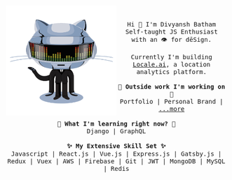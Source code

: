 <p align="center">
  <img align="left" src="https://github.com/DivyanshBatham/DivyanshBatham/blob/master/assets/octocat.gif?raw=true" width="50%"/>
  <br><br>
  <samp>
    Hi 👋 I'm Divyansh Batham
    <br>
    Self-taught JS Enthusiast with an 👁 for dēSign.
    <br><br>
    Currently I'm building <a href="https://www.locale.ai/">Locale.ai</a>, a location analytics platform.
    <br><br>
    <strong>🔭 Outside work I'm working on 🔭</strong>
    <br>
    Portfolio | Personal Brand | <a href="https://www.producthunt.com/@divyanshbatham">...more</a>
    <br><br>
    <strong>🌱 What I'm learning right now? 🌱</strong>
    <br>
    Django | GraphQL
    <br><br>
    <strong>✨ My Extensive Skill Set ✨</strong>
    <br>
    Javascript | React.js | Vue.js | Express.js | Gatsby.js | Redux | Vuex | AWS | Firebase | Git | JWT | MongoDB | MySQL | Redis
  </samp>
</p>

<!-- #### 📫 How to reach me:

- [Twitter][twitter]
- [LinkedIn][linkedin]
- [Dev.to][dev.to]
- [Medium][medium]
- [Behance][behance]
- [Codewars][codewars]
- [CodeSignal][codesignal]


[twitter]: https://twitter.com/DivyanshBatham
[linkedin]: https://www.linkedin.com/in/divyanshbatham/
[dev.to]: https://dev.to/divyanshbatham
[medium]: https://medium.com/@DivyanshBatham
[behance]: https://www.behance.net/divyanshbatham
[codewars]: https://www.codewars.com/users/curious_db97
[codesignal]: https://app.codesignal.com/profile/curious_db97 -->
